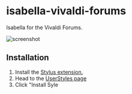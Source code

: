# isabella-vivaldi-forums
Isabella for the Vivaldi Forums.

![screenshot](https://isabella-theme.github.io/assets/img/card-thumbs/vivaldi-forum.png)

## Installation

1. Install the [Stylus extension.](https://add0n.com/stylus.html)
2. Head to the [UserStyles page](https://userstyles.org/styles/171706/isabella-for-vivaldi-forums-dark-theme)
3. Click "Install Syle
